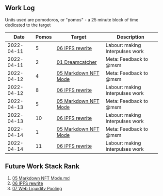 ## Work Log

Units used are pomodoros, or "pomos" - a 25 minute block of time dedicated to the target

| Date       | Pomos | Target                                                            | Description                     |
| ---------- | ----- | ----------------------------------------------------------------- | ------------------------------- |
| 2022-04-11 | 5     | [06 IPFS rewrite](../../Ideas/06%20IPFS%20rewrite.md)             | Labour: making Interpulses work |
| 2022-04-11 | 2     | [01 Dreamcatcher](../../Requests/01%20Dreamcatcher.md)            | Meta: Feedback to @msm          |
| 2022-04-12 | 4     | [05 Markdown NFT Mode](../../Ideas/05%20Markdown%20NFT%20Mode.md) | Meta: Feedback to @msm          |
| 2022-04-12 | 8     | [06 IPFS rewrite](../../Ideas/06%20IPFS%20rewrite.md)             | Labour: making Interpulses work |
| 2022-04-13 | 5     | [05 Markdown NFT Mode](../../Ideas/05%20Markdown%20NFT%20Mode.md) | Meta: Feedback to @msm          |
| 2022-04-13 | 10    | [06 IPFS rewrite](../../Ideas/06%20IPFS%20rewrite.md)             | Labour: making Interpulses work |
| 2022-04-14 | 1     | [05 Markdown NFT Mode](../../Ideas/05%20Markdown%20NFT%20Mode.md) | Meta: Feedback to @msm          |
| 2022-04-14 | 11    | [06 IPFS rewrite](../../Ideas/06%20IPFS%20rewrite.md)             | Labour: making Interpulses work |

## Future Work Stack Rank

1. [05 Markdown NFT Mode.md](../../Ideas/05%20Markdown%20NFT%20Mode.md)
1. [06 IPFS rewrite](../../Ideas/06%20IPFS%20rewrite.md)
1. [07 Web Liquidity Pooling](../../Ideas/07%20Web%20Liquidity%20Pooling.md)
